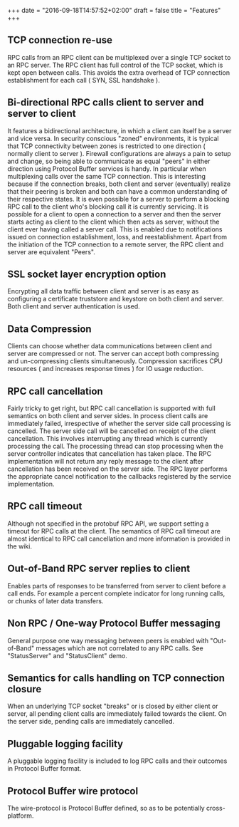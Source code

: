 +++
date = "2016-09-18T14:57:52+02:00"
draft = false
title = "Features"
+++

## TCP connection re-use ##

RPC calls from an RPC client can be multiplexed over a single TCP socket to an RPC server. The RPC client has full control of the TCP socket, which is kept open between calls. This avoids the extra overhead of TCP connection establishment for each call ( SYN, SSL handshake ).

## Bi-directional RPC calls client to server and server to client ##

It features a bidirectional architecture, in which a client can itself be a server and vice versa. In security conscious "zoned" environments, it is typical that TCP connectivity between zones is restricted to one direction ( normally client to server ). Firewall configurations are always a pain to setup and change, so being able to communicate as equal "peers" in either direction using Protocol Buffer services is handy. In particular when multiplexing calls over the same TCP connection. This is interesting because if the connection breaks, both client and server (eventually) realize that their peering is broken and both can have a common understanding of their respective states. It is even possible for a server to perform a blocking RPC call to the client who's blocking call it is currently servicing. It is possible for a client to open a connection to a server and then the server starts acting as client to the client which then acts as server, without the client ever having called a server call. This is enabled due to notifications issued on connection establishment, loss,  and reestablishment. Apart from the initiation of the TCP connection to a remote server, the RPC client and server are equivalent "Peers".

## SSL socket layer encryption option ##

Encrypting all data traffic between client and server is as easy as configuring a certificate truststore and keystore on both client and server. Both client and server authentication is used.

## Data Compression ##

Clients can choose whether data communications between client and server are compressed or not. The server can accept both compressing and un-compressing clients simultaneously. Compression sacrifices CPU resources ( and increases response times ) for IO usage reduction.

## RPC call cancellation ##

Fairly tricky to get right, but RPC call cancellation is supported with full semantics on both client and server sides. In process client calls are immediately failed, irrespective of whether the server side call processing is cancelled. The server side call will be cancelled on receipt of the client cancellation. This involves interrupting any thread which is currently processing the call. The processing thread can stop processing when the server controller indicates that cancellation has taken place. The RPC implementation will not return any reply message to the client after cancellation has been received on the server side. The RPC layer performs the appropriate cancel notification to the callbacks registered by the service implementation.

## RPC call timeout ##

Although not specified in the protobuf RPC API, we support setting a timeout for RPC calls at the client. The semantics of RPC call timeout are almost identical to RPC call cancellation and more information is provided in the wiki.

## Out-of-Band RPC server replies to client ##

Enables parts of responses to be transferred from server to client before a call ends. For example a percent complete indicator for long running calls, or chunks of later data transfers.

## Non RPC / One-way Protocol Buffer messaging ##

General purpose one way messaging between peers is enabled with "Out-of-Band" messages which are not correlated to any RPC calls. See "StatusServer" and "StatusClient" demo.

## Semantics for calls handling on TCP connection closure ##

When an underlying TCP socket "breaks" or is closed by either client or server, all pending client calls are immediately failed towards the client. On the server side, pending calls are immediately cancelled.

## Pluggable logging facility ##

A pluggable logging facility is included to log RPC calls and their outcomes in Protocol Buffer format.

## Protocol Buffer wire protocol ##

The wire-protocol is Protocol Buffer defined, so as to be potentially cross-platform.